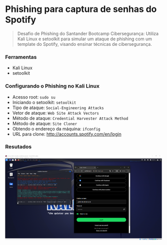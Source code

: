 # Phishing para captura de senhas do Spotify

>Desafio de Phishing do Santander Bootcamp Cibersegurança:
>Utiliza Kali Linux e setoolkit para simular um ataque de phishing com um template 
>do Spotify, visando ensinar técnicas de cibersegurança.

### Ferramentas

- Kali Linux
- setoolkit

### Configurando o Phishing no Kali Linux

- Acesso root: ``` sudo su ```
- Iniciando o setoolkit: ``` setoolkit ```
- Tipo de ataque: ``` Social-Engineering Attacks ```
- Vetor de ataque: ``` Web Site Attack Vectors ```
- Método de ataque: ```Credential Harvester Attack Method ```
- Método de ataque: ``` Site Cloner ```
- Obtendo o endereço da máquina: ``` ifconfig ```
- URL para clone: http://accounts.spotify.com/en/login

### Resutados

![Alt text](./image.png "Resultado")
